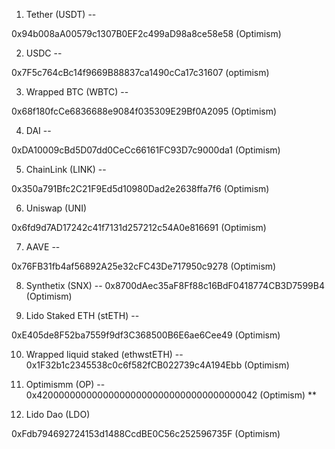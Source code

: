 
1) Tether (USDT) --

0x94b008aA00579c1307B0EF2c499aD98a8ce58e58 (Optimism)

2) USDC --

0x7F5c764cBc14f9669B88837ca1490cCa17c31607 (optimism)

3) Wrapped BTC (WBTC) --

0x68f180fcCe6836688e9084f035309E29Bf0A2095 (Optimism)

4) DAI --

0xDA10009cBd5D07dd0CeCc66161FC93D7c9000da1 (Optimism)

5) ChainLink (LINK) --

0x350a791Bfc2C21F9Ed5d10980Dad2e2638ffa7f6 (Optimism)

6) Uniswap (UNI)

0x6fd9d7AD17242c41f7131d257212c54A0e816691 (Optimism)

7) AAVE --

0x76FB31fb4af56892A25e32cFC43De717950c9278 (Optimism)

8) Synthetix (SNX) --
0x8700dAec35aF8Ff88c16BdF0418774CB3D7599B4 (Optimism)

9) Lido Staked ETH (stETH) --

0xE405de8F52ba7559f9df3C368500B6E6ae6Cee49 (Optimism)

10) Wrapped liquid staked (ethwstETH) --
0x1F32b1c2345538c0c6f582fCB022739c4A194Ebb (Optimism)

11) Optimismm (OP) --
0x4200000000000000000000000000000000000042 (Optimism) **


12) Lido Dao (LDO)

0xFdb794692724153d1488CcdBE0C56c252596735F (Optimism)